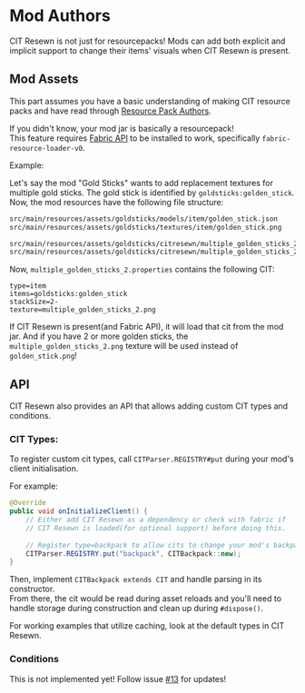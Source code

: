 # Mod Authors

CIT Resewn is not just for resourcepacks! Mods can add both explicit 
and implicit support to change their items' visuals when CIT Resewn is
present.

## Mod Assets

This part assumes you have a basic understanding of making CIT 
resource packs and have read through [Resource Pack Authors](pack_authors.md).

If you didn't know, your mod jar is basically a resourcepack!  
This feature requires [Fabric API](https://www.curseforge.com/minecraft/mc-mods/fabric-api) 
to be installed to work, specifically `fabric-resource-loader-v0`.

Example:

Let's say the mod "Gold Sticks" wants to add replacement textures for multiple gold sticks. 
The gold stick is identified by `goldsticks:golden_stick`.  
Now, the mod resources have the following file structure:
```html
src/main/resources/assets/goldsticks/models/item/golden_stick.json
src/main/resources/assets/goldsticks/textures/item/golden_stick.png

src/main/resources/assets/goldsticks/citresewn/multiple_golden_sticks_2.properties
src/main/resources/assets/goldsticks/citresewn/multiple_golden_sticks_2.png
```

Now, `multiple_golden_sticks_2.properties` contains the following CIT:
```properties
type=item
items=goldsticks:golden_stick
stackSize=2-
texture=multiple_golden_sticks_2.png
```

If CIT Resewn is present(and Fabric API), it will load that cit from the mod jar.
And if you have 2 or more golden sticks, the `multiple_golden_sticks_2.png` texture will 
be used instead of `golden_stick.png`!

## API

CIT Resewn also provides an API that allows adding custom CIT types and conditions.

### CIT Types:

To register custom cit types, call `CITParser.REGISTRY#put` during your mod's 
client initialisation.

For example:
```java
@Override
public void onInitializeClient() {
    // Either add CIT Resewn as a dependency or check with fabric if
    // CIT Resewn is loaded(for optional support) before doing this.
    
    // Register type=backpack to allow cits to change your mod's backpack's texture
    CITParser.REGISTRY.put("backpack", CITBackpack::new);
}
```

Then, implement `CITBackpack extends CIT` and handle parsing in its constructor.  
From there, the cit would be read during asset reloads and you'll need to handle 
storage during construction and clean up during `#dispose()`.

For working examples that utilize caching, look at the default types in CIT Resewn.

### Conditions

This is not implemented yet! Follow issue [#13](https://github.com/SHsuperCM/CITResewn/issues/13) for updates!